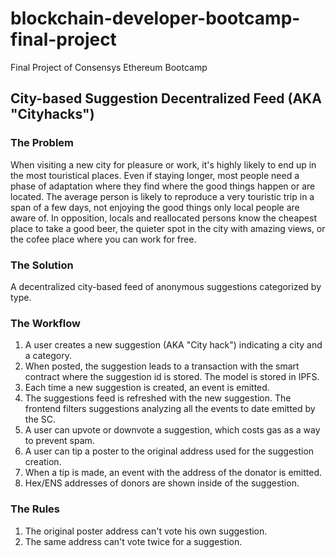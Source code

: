 # blockchain-developer-bootcamp-final-project
Final Project of Consensys Ethereum Bootcamp

## City-based Suggestion Decentralized Feed (AKA "Cityhacks")

### The Problem

When visiting a new city for pleasure or work, it's highly likely to end up in the most touristical places. Even if staying longer, most people need a phase of adaptation where they find where the good things happen or are located. The average person is likely to reproduce a very touristic trip in a span of a few days, not enjoying the good things only local people are aware of. In opposition, locals and reallocated persons know the cheapest place to take a good beer, the quieter spot in the city with amazing views, or the cofee place where you can work for free.

### The Solution

A decentralized city-based feed of anonymous suggestions categorized by type.

### The Workflow

1. A user creates a new suggestion (AKA "City hack") indicating a city and a category.
2. When posted, the suggestion leads to a transaction with the smart contract where the suggestion id is stored. The model is stored in IPFS.
3. Each time a new suggestion is created, an event is emitted.
4. The suggestions feed is refreshed with the new suggestion. The frontend filters suggestions analyzing all the events to date emitted by the SC.
5. A user can upvote or downvote a suggestion, which costs gas as a way to prevent spam.
6. A user can tip a poster to the original address used for the suggestion creation.
7. When a tip is made, an event with the address of the donator is emitted.
8. Hex/ENS addresses of donors are shown inside of the suggestion.

### The Rules
1. The original poster address can't vote his own suggestion.
2. The same address can't vote twice for a suggestion.


